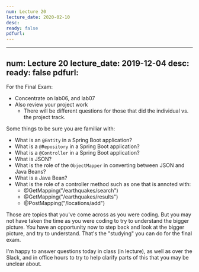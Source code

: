 ```yaml
---
num: Lecture 20
lecture_date: 2020-02-10
desc:
ready: false
pdfurl:
---
```


---
num: Lecture 20
lecture_date: 2019-12-04
desc:
ready: false
pdfurl:
---

For the Final Exam:

* Concentrate on lab06, and lab07
* Also review your project work
   * There will be different questions for those that did the individual vs. the project track.

Some things to be sure you are familiar with:
* What is an `@Entity` in a Spring Boot application?
* What is a `@Repository` in a Spring Boot application?
* What is a `@Controller` in a Spring Boot application?
* What is JSON?
* What is the role of the `ObjectMapper` in converting between JSON and Java Beans?
* What is a Java Bean?
* What is the role of a controller method such as one that is annoted with:
   *  @GetMapping("/earthquakes/search")
   *  @GetMapping("/earthquakes/results")
   *  @PostMapping("/locations/add")


Those are topics that you've come across as you were coding.  But you may not have taken the time as you were coding to try to understand the bigger picture.    You have an opportunity now to step back and look at the bigger picture, and try to understand.  That's the "studying" you can do for the final exam.

I'm happy to answer questions today in class (in lecture), as well as over the Slack, and in office hours to try to help
clarify parts of this that you may be unclear about.

